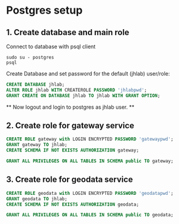 # Postgres setup

## 1. Create database and main role

Connect to database with psql client

```
sudo su - postgres
psql
```

Create Database and set password for the default (jhlab) user/role:

```sql
CREATE DATABASE jhlab;
ALTER ROLE jhlab WITH CREATEROLE PASSWORD 'jhlabpwd';
GRANT CREATE ON DATABASE jhlab TO jhlab WITH GRANT OPTION;
```

** Now logout and login to postgres as jhlab user. **

## 2. Create role for gateway service

```sql
CREATE ROLE gateway with LOGIN ENCRYPTED PASSWORD 'gatewaypwd';
GRANT gateway TO jhlab;
CREATE SCHEMA IF NOT EXISTS AUTHORIZATION gateway;

GRANT ALL PRIVILEGES ON ALL TABLES IN SCHEMA public TO gateway;
```


## 3. Create role for geodata service

```sql
CREATE ROLE geodata with LOGIN ENCRYPTED PASSWORD 'geodatapwd';
GRANT geodata TO jhlab;
CREATE SCHEMA IF NOT EXISTS AUTHORIZATION geodata;

GRANT ALL PRIVILEGES ON ALL TABLES IN SCHEMA public TO geodata;
```


